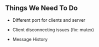 ## Things We Need To Do 

- Different port for clients and server

- Client disconnecting issues (fix: mutex)

- Message History
